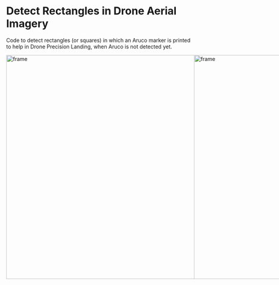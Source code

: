 # Detect Rectangles in Drone Aerial Imagery

Code to detect rectangles (or squares) in which an Aruco marker is printed to help in Drone Precision Landing, when Aruco is not detected yet.

<div style="display:flex">

<img align="center" title="frame" alt="frame" width="600" src="https://user-images.githubusercontent.com/22358397/214590469-0cb4895e-748f-4e34-9355-f7690a338b9d.png">

<br>
<br>

<img align="center" title="frame" alt="frame" width="600" src="https://user-images.githubusercontent.com/22358397/214590445-8b6da7fc-21b1-4211-8a73-269e3332521a.png">

</div>

